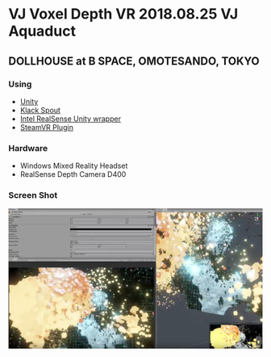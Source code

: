 # VJ Voxel Depth VR 2018.08.25 VJ Aquaduct

## DOLLHOUSE at B SPACE, OMOTESANDO, TOKYO

### Using

- [Unity](https://unity3d.com/)
- [Klack Spout](https://github.com/keijiro/KlakSpout)
- [Intel RealSense Unity wrapper](https://github.com/IntelRealSense/librealsense/tree/master/wrappers/unity)
- [SteamVR Plugin](https://assetstore.unity.com/packages/templates/systems/steamvr-plugin-32647)

### Hardware

- Windows Mixed Reality Headset
- RealSense Depth Camera D400

### Screen Shot

[![unity](img.png)](https://youtu.be/xK5EUCNjD8M)
